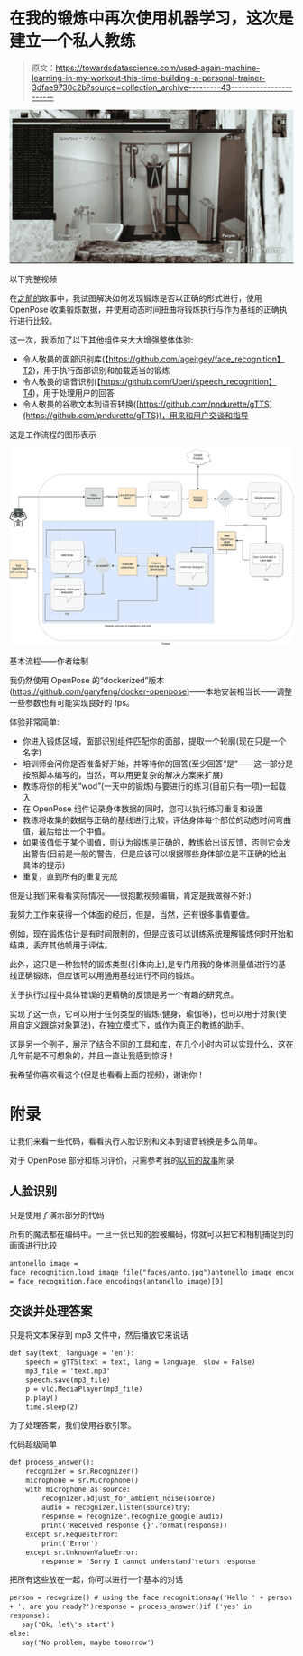 # 在我的锻炼中再次使用机器学习，这次是建立一个私人教练

> 原文：<https://towardsdatascience.com/used-again-machine-learning-in-my-workout-this-time-building-a-personal-trainer-3dfae9730c2b?source=collection_archive---------43----------------------->

![](img/d319604dd17916c6c14370e0bdb0d723.png)

以下完整视频

在[之前的](/just-used-machine-learning-in-my-workout-ff079b8e1939)故事中，我试图解决如何发现锻炼是否以正确的形式进行，使用 OpenPose 收集锻炼数据，并使用动态时间扭曲将锻炼执行与作为基线的正确执行进行比较。

这一次，我添加了以下其他组件来大大增强整体体验:

*   令人敬畏的面部识别库(【https://github.com/ageitgey/face_recognition】T2)，用于执行面部识别和加载适当的锻炼
*   令人敬畏的语音识别(【https://github.com/Uberi/speech_recognition】T4)，用于处理用户的回答
*   令人敬畏的谷歌文本到语音转换([https://github.com/pndurette/gTTS](https://github.com/pndurette/gTTS))，用来和用户交谈和指导

这是工作流程的图形表示

![](img/0a829240d7504e4d60f4fbded62f4a06.png)

基本流程——作者绘制

我仍然使用 OpenPose 的“dockerized”版本([https://github.com/garyfeng/docker-openpose)](https://github.com/garyfeng/docker-openpose)——本地安装相当长——调整一些参数也有可能实现良好的 fps。

体验非常简单:

*   你进入锻炼区域，面部识别组件匹配你的面部，提取一个轮廓(现在只是一个名字)
*   培训师会问你是否准备好开始，并等待你的回答(至少回答“是”——这一部分是按照脚本编写的，当然，可以用更复杂的解决方案来扩展)
*   教练将你的相关“wod”(一天中的锻炼)与要进行的练习(目前只有一项)一起载入
*   在 OpenPose 组件记录身体数据的同时，您可以执行练习重复和设置
*   教练将收集的数据与正确的基线进行比较，评估身体每个部位的动态时间弯曲值，最后给出一个中值。
*   如果该值低于某个阈值，则认为锻炼是正确的，教练给出该反馈，否则它会发出警告(目前是一般的警告，但是应该可以根据哪些身体部位是不正确的给出具体的提示)
*   重复，直到所有的重复完成

但是让我们来看看实际情况——很抱歉视频编辑，肯定是我做得不好:)

我努力工作来获得一个体面的经历，但是，当然，还有很多事情要做。

例如，现在锻炼估计是有时间限制的，但是应该可以训练系统理解锻炼何时开始和结束，丢弃其他帧用于评估。

此外，这只是一种独特的锻炼类型(引体向上),是专门用我的身体测量值进行的基线正确锻炼，但应该可以用通用基线进行不同的锻炼。

关于执行过程中具体错误的更精确的反馈是另一个有趣的研究点。

实现了这一点，它可以用于任何类型的锻炼(健身，瑜伽等)，也可以用于对象(使用自定义跟踪对象算法)，在独立模式下，或作为真正的教练的助手。

这是另一个例子，展示了结合不同的工具和库，在几个小时内可以实现什么，这在几年前是不可想象的，并且一直让我感到惊讶！

我希望你喜欢看这个(但是也看看上面的视频)，谢谢你！

# 附录

让我们来看一些代码，看看执行人脸识别和文本到语音转换是多么简单。

对于 OpenPose 部分和练习评价，只需参考我的[以前的故事](/just-used-machine-learning-in-my-workout-ff079b8e1939)附录

## 人脸识别

只是使用了演示部分的代码

所有的魔法都在编码中。一旦一张已知的脸被编码，你就可以把它和相机捕捉到的画面进行比较

```
antonello_image = face_recognition.load_image_file("faces/anto.jpg")antonello_image_encoding = face_recognition.face_encodings(antonello_image)[0]
```

## 交谈并处理答案

只是将文本保存到 mp3 文件中，然后播放它来说话

```
def say(text, language = 'en'):
    speech = gTTS(text = text, lang = language, slow = False)
    mp3_file = 'text.mp3'
    speech.save(mp3_file)
    p = vlc.MediaPlayer(mp3_file)
    p.play()
    time.sleep(2)
```

为了处理答案，我们使用谷歌引擎。

代码超级简单

```
def process_answer():
    recognizer = sr.Recognizer()
    microphone = sr.Microphone()
    with microphone as source:
        recognizer.adjust_for_ambient_noise(source)
        audio = recognizer.listen(source)try:
        response = recognizer.recognize_google(audio)
        print('Received response {}'.format(response))
    except sr.RequestError:
        print('Error')
    except sr.UnknownValueError:
        response = 'Sorry I cannot understand'return response
```

把所有这些放在一起，你可以进行一个基本的对话

```
person = recognize() # using the face recognitionsay('Hello ' + person + ', are you ready?')response = process_answer()if ('yes' in response):
   say('Ok, let\'s start')
else:
   say('No problem, maybe tomorrow')
```